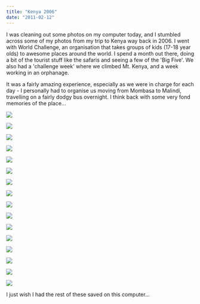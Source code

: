 ```yaml
---
title: "Kenya 2006"
date: "2011-02-12"
---
```


I was cleaning out some photos on my computer today, and I stumbled across some of my photos from my trip to Kenya way back in 2006. I went with World Challenge, an organisation that takes groups of kids (17-18 year olds) to awesome places around the world. I spend a month out there, doing a bit of the tourist stuff like the safaris and seeing a few of the 'Big Five'. We also had a 'challenge week' where we climbed Mt. Kenya, and a week working in an orphanage.

It was a fairly amazing experience, especially as we were in charge for each day - I personally had to organise us moving from Mombasa to Malindi, travelling on a fairly dodgy bus overnight. I think back with some very fond memories of the place...

![](./21464261-HPIM0356.jpg)

![](./21464327-S4020276.JPG)

![](./21464275-HPIM0386.jpg)

![](./21464329-Whole_group.jpg)

![](./21464278-HPIM0402.jpg)

![](./21464251-gMtk6-10.jpg)

![](./21464291-HPIM0454.jpg)

![](./21464287-HPIM0435.jpg)

![](./21464317-IMAG0102.JPG)

![](./21464293-HPIM0459.jpg)

![](./21464320-P8150078.jpg)

![](./21464323-S4020243.JPG)

![](./21464315-HPIM0612.jpg)

![](./21464318-IMAG0200.JPG)

![](./21464311-HPIM0603.jpg)

![](./21464306-HPIM0574.jpg)

I just wish I had the rest of these saved on this computer...
